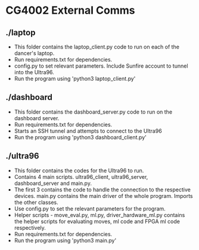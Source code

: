 # CG4002 External Comms

## ./laptop
* This folder contains the laptop_client.py code to run on each of the dancer's laptop.
* Run requirements.txt for dependencies.
* config.py to set relevant parameters. Include Sunfire account to tunnel into the Ultra96.
* Run the program using 'python3 laptop_client.py'

## ./dashboard
* This folder contains the dashboard_server.py code to run on the dashboard server.
* Run requirements.txt for dependencies.
* Starts an SSH tunnel and attempts to connect to the Ultra96
* Run the program using 'python3 dashboard_client.py'

## ./ultra96
* This folder contains the codes for the Ultra96 to run.
* Contains 4 main scripts. ultra96_client, ultra96_server, dashboard_server and main.py.
* The first 3 contains the code to handle the connection to the respective devices. main.py contains the main driver of the whole program. Imports the other classes.
* Use config.py to set the relevant parameters for the program.
* Helper scripts - move_eval.py, ml.py, driver_hardware_ml.py contains the helper scripts for evaluating moves, ml code and FPGA ml code respectively.
* Run requirements.txt for dependencies.
* Run the program using 'python3 main.py'

